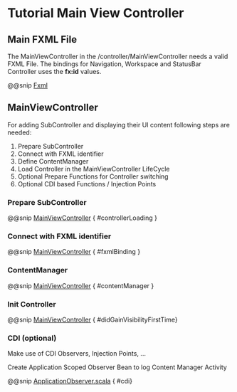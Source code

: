 # Tutorial Main View Controller


## Main FXML File

The MainViewController in the /controller/MainViewController needs a valid FXML File.
The bindings for Navigation, Workspace and StatusBar Controller uses the **fx:id** values.

@@snip [Fxml](main_view.xml)

## MainViewController

For adding SubController and displaying their UI content following steps are needed:

1. Prepare SubController
2. Connect with FXML identifier
3. Define ContentManager
4. Load Controller in the MainViewController LifeCycle
5. Optional Prepare Functions for Controller switching
6. Optional CDI based Functions / Injection Points

### Prepare SubController

@@snip [MainViewController](../../../../../demos/tutorial/src/main/scala/com/sfxcode/sapphire/core/demo/tutorial/controller/MainViewController.scala) { #controllerLoading }

### Connect with FXML identifier

@@snip [MainViewController](../../../../../demos/tutorial/src/main/scala/com/sfxcode/sapphire/core/demo/tutorial//controller/MainViewController.scala) { #fxmlBinding }

### ContentManager

@@snip [MainViewController](../../../../../demos/tutorial/src/main/scala/com/sfxcode/sapphire/core/demo/tutorial//controller/MainViewController.scala) { #contentManager }

### Init Controller

@@snip [MainViewController](../../../../../demos/tutorial/src/main/scala/com/sfxcode/sapphire/core/demo/tutorial//controller/MainViewController.scala) { #didGainVisibilityFirstTime}


### CDI (optional)

Make use of CDI Observers, Injection Points, ...

Create Application Scoped Observer Bean to log Content Manager Activity

@@snip [ApplicationObserver.scala](../../../../../demos/tutorial/src/main/scala/com/sfxcode/sapphire/core/demo/tutorial/ApplicationObserver.scala) { #cdi}